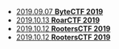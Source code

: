 * [2019.09.07 **ByteCTF 2019** ][1]
* [2019.10.13 **RoarCTF 2019** ][2]
* [2019.10.12 **RootersCTF 2019** ][3]
* [2019.10.12 **RootersCTF 2019** ][4]

[1]: https://github.com/n132/WriteUps/tree/master/2019_ByteCTF
[2]: https://github.com/n132/WriteUps/tree/master/2019_Roarctf
[3]: https://github.com/n132/WriteUps/tree/master/2019_RootersCTF
[4]: https://github.com/n132/WriteUps/tree/master/2019_%E5%B7%85%E5%B3%B0%E6%9E%81%E5%AE%A2%E7%BA%BF%E4%B8%8A%E8%B5%9B